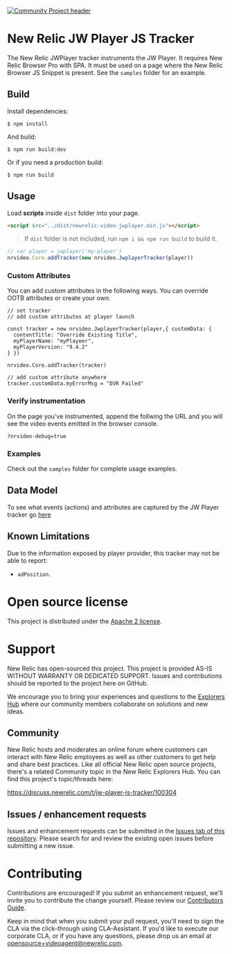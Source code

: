 [![Community Project header](https://github.com/newrelic/open-source-office/raw/master/examples/categories/images/Community_Project.png)](https://github.com/newrelic/open-source-office/blob/master/examples/categories/index.md#community-project)

# New Relic JW Player JS Tracker


The New Relic JWPlayer tracker instruments the JW Player. It requires New Relic Browser Pro with SPA.  It must be used on a page where the New Relic Browser JS Snippet is present.   See the `samples` folder for an example.

## Build

Install dependencies:

```
$ npm install
```

And build:

```
$ npm run build:dev
```

Or if you need a production build:

```
$ npm run build
```

## Usage
Load **scripts** inside `dist` folder into your page.
```html
<script src="../dist/newrelic-video-jwplayer.min.js"></script>
```

> If `dist` folder is not included, run `npm i && npm run build` to build it.

```javascript
// var player = jwplayer('my-player')
nrvideo.Core.addTracker(new nrvideo.JwplayerTracker(player))
```
### Custom Attributes
You can add custom attributes in the following ways.  You can override OOTB attributes or create your own.
```
// set tracker
// add custom attributes at player launch

const tracker = new nrvideo.JwplayerTracker(player,{ customData: { 
  contentTitle: "Override Existing Title",
  myPlayerName: "myPlayeer", 
  myPlayerVersion: "9.4.2"
} })

nrvideo.Core.addTracker(tracker)

// add custom attribute anywhere 
tracker.customData.myErrorMsg = "DVR Failed"
```

### Verify instrumentation
On the page you've instrumented, append the follwing the URL and you will see the video events emitted in the browser console.

```
?nrvideo-debug=true
```

### Examples

Check out the `samples` folder for complete usage examples.

## Data Model

To see what events (actions) and attributes are captured by the JW Player tracker go [here](https://docs.google.com/document/d/e/2PACX-1vSECNAxbKmYYOH23rA5k02NTEZDX20PTx1VXB_3Kz8gVBwUCdlPpizTrxu9lO6jW1-wXd5Yq4q_IUH6/pub#h.o16zqioqw5dk)

## Known Limitations
Due to the information exposed by player provider, this tracker may not be able to report:
- `adPosition`.

# Open source license

This project is distributed under the [Apache 2 license](LICENSE).

# Support

New Relic has open-sourced this project. This project is provided AS-IS WITHOUT WARRANTY OR DEDICATED SUPPORT. Issues and contributions should be reported to the project here on GitHub.

We encourage you to bring your experiences and questions to the [Explorers Hub](https://discuss.newrelic.com) where our community members collaborate on solutions and new ideas.

## Community

New Relic hosts and moderates an online forum where customers can interact with New Relic employees as well as other customers to get help and share best practices. Like all official New Relic open source projects, there's a related Community topic in the New Relic Explorers Hub. You can find this project's topic/threads here:

https://discuss.newrelic.com/t/jw-player-js-tracker/100304

## Issues / enhancement requests

Issues and enhancement requests can be submitted in the [Issues tab of this repository](../../issues). Please search for and review the existing open issues before submitting a new issue.

# Contributing

Contributions are encouraged! If you submit an enhancement request, we'll invite you to contribute the change yourself. Please review our [Contributors Guide](CONTRIBUTING.md).

Keep in mind that when you submit your pull request, you'll need to sign the CLA via the click-through using CLA-Assistant. If you'd like to execute our corporate CLA, or if you have any questions, please drop us an email at opensource+videoagent@newrelic.com.

